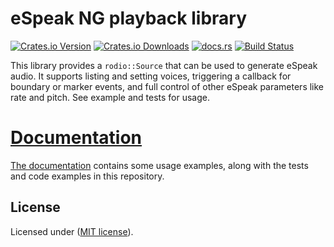 # eSpeak NG playback library

[![Crates.io Version](https://img.shields.io/crates/v/espeaker.svg)](https://crates.io/crates/espeaker)
[![Crates.io Downloads](https://img.shields.io/crates/d/espeaker.svg)](https://crates.io/crates/espeaker)
[![docs.rs](https://img.shields.io/docsrs/espeaker)](https://docs.rs/espeaker/0.1.0/espeaker/)
[![Build Status](https://github.com/eeejay/espeaker/workflows/CI/badge.svg)](https://github.com/eeejay/espeaker/actions)

This library provides a `rodio::Source` that can be used to generate eSpeak audio. It supports listing and setting voices, triggering a callback for boundary or marker events, and full control of other eSpeak parameters like rate and pitch. See example and tests for usage.

# [Documentation](http://docs.rs/espeaker)

[The documentation](http://docs.rs/espeaker) contains some usage examples, along with the tests and code examples in this repository.
## License
[License]: #license

Licensed under ([MIT license](LICENSE)).
